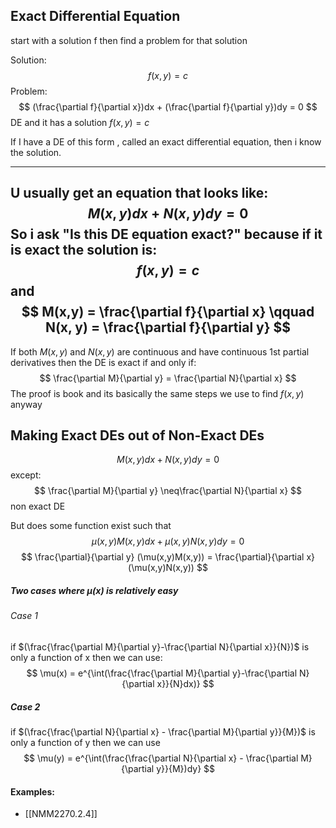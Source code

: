 ## Exact Differential Equation
start with a solution f then find a problem for that solution

Solution: $$ f(x,y) = c $$
Problem:
$$ (\frac{\partial f}{\partial x})dx + (\frac{\partial f}{\partial y})dy = 0 $$
DE and it has a solution $f(x,y) = c$

If I have a DE of this form , called an exact differential equation, then i know the solution.

--------------------------------------------------------

U usually get an equation that looks like:
$$ M(x,y)dx + N(x,y)dy = 0 $$
So i ask "Is this DE equation exact?" because if it is exact the solution is:
$$ f(x,y) = c $$
and 
$$ M(x,y) = \frac{\partial f}{\partial x} \qquad N(x, y) = \frac{\partial f}{\partial y} $$
--------------------------------------------------------------------------------------

If both $M(x,y)$ and $N(x,y)$ are continuous and have continuous 1st partial derivatives then the DE is exact if and only if:
$$ \frac{\partial M}{\partial y} = \frac{\partial N}{\partial x} $$
The proof is book and its basically the same steps we use to find $f(x,y)$ anyway

## Making Exact DEs out of Non-Exact DEs
$$ M(x,y)dx + N(x,y)dy = 0 $$
except:
$$ \frac{\partial M}{\partial y} \neq\frac{\partial N}{\partial x} $$
non exact DE

But does some function exist such that 
$$\mu(x,y)M(x,y)dx + \mu(x,y)N(x,y)dy = 0$$
$$ \frac{\partial}{\partial y} (\mu(x,y)M(x,y)) = \frac{\partial}{\partial x}(\mu(x,y)N(x,y)) $$
##### Two cases where $\mu(x)$ is relatively easy

###### Case 1
if $(\frac{\frac{\partial M}{\partial y}-\frac{\partial N}{\partial x}}{N})$ is only a function of x then we can use:
$$ \mu(x) = e^{\int(\frac{\frac{\partial M}{\partial y}-\frac{\partial N}{\partial x}}{N}dx)} $$
##### Case 2
if $(\frac{\frac{\partial N}{\partial x} - \frac{\partial M}{\partial y}}{M})$ is only a function of y then we can use
$$ \mu(y) = e^{\int(\frac{\frac{\partial N}{\partial x} - \frac{\partial M}{\partial y}}{M})dy} $$

#### Examples:
- [[NMM2270.2.4]]